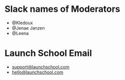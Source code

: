 # Slack names of Moderators
- @Kledoux
- @Jenae Janzen
- @Leena

# Launch School Email
- support@launchschool.com
- hello@launchschool.com
